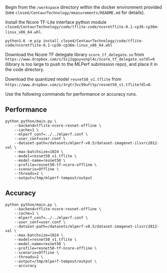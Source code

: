Begin from the `/workspace` directory within the docker environment provided (see `closed/CentaurTechnology/measurements/README.md` for details).

Install the Ncore TF-Lite interface python module `closed/CentaurTechnology/code/tflite-code/ncoretflite-0.1-cp36-cp36m-linux_x86_64.whl`.

```
python3.6 -m pip install closed/CentaurTechnology/code/tflite-code/ncoretflite-0.1-cp36-cp36m-linux_x86_64.whl
```

Download the Ncore TF delegate library `ncore_tf_delegate.so` from `https://www.dropbox.com/s/5sj2qguyvonpl4c/ncore_tf_delegate.so?dl=0` (library is too large to push to the MLPerf submission repo), and place it in the code directory.

Download the quantized model `resnet50_v1.tflite` from `https://www.dropbox.com/s/3rgtr3vc99ufttp/resnet50_v1.tflite?dl=0`.

Use the following commands for performance or accuracy runs.

## Performance
```
python python/main.py \
    --backend=tflite-ncore-resnet-offline \
    --cache=1 \
    --mlperf_conf=../../mlperf.conf \
    --user_conf=user.conf \
    --dataset-path=/datasets/mlperf-v0.5/dataset-imagenet-ilsvrc2012-val \
    --max-batchsize=1024 \
    --model=resnet50_v1.tflite \
    --model-name=resnet50 \
    --profile=resnet50-tf-ncore-offline \
    --scenario=Offline \
    --threads=2 \
    --output=/tmp/mlperf-tempout/output
```

## Accuracy
```
python python/main.py \
    --backend=tflite-ncore-resnet-offline \
    --cache=1 \
    --mlperf_conf=../../mlperf.conf \
    --user_conf=user.conf \
    --dataset-path=/datasets/mlperf-v0.5/dataset-imagenet-ilsvrc2012-val \
    --max-batchsize=1024 \
    --model=resnet50_v1.tflite \
    --model-name=resnet50 \
    --profile=resnet50-tf-ncore-offline \
    --scenario=Offline \
    --threads=2 \
    --output=/tmp/mlperf-tempout/output \
    --accuracy
```
